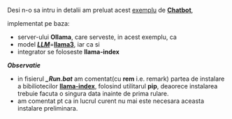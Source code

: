 Desi n-o sa intru in detalii am preluat acest [exemplu](https://docs.llamaindex.ai/en/stable/api_reference/llms/ollama/) de [**Chatbot**](https://www.youtube.com/watch?v=NjkAMVFv8m8), 

implementat pe baza:

- server-ului **Ollama**, care serveste, in acest exemplu, ca
- model [***LLM***](https://klu.ai/glossary/ollama)=[**llama3**](https://www.casedone.ai/blog/ollama-beginner-guide-to-local-llm-and-api-hosting),  iar ca si 
- integrator se foloseste **llama-index**

***Observatie***

   - in fisierul ***_Run.bat*** am comentat(cu **rem** i.e. remark) partea de instalare a bibiliotecilor [**llama-index**](https://docs.llamaindex.ai/en/stable/examples/multi_tenancy/multi_tenancy_rag/), folosind utilitarul **pip**,
  deaorece instalarea trebuie facuta o singura data inainte de prima rulare.
   - am comentat pt ca in lucrul curent nu mai este necesara aceasta instalare preliminara.
